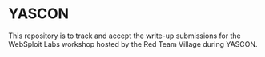 # YASCON
This repository is to track and accept the write-up submissions for the WebSploit Labs workshop hosted by the Red Team Village during YASCON.
